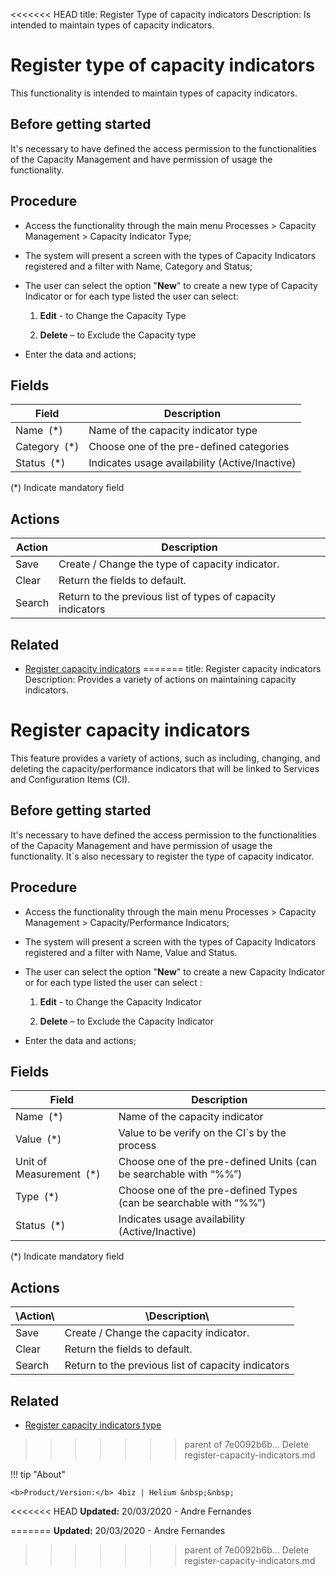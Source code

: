 <<<<<<< HEAD
title: Register Type of capacity indicators 
Description: Is intended to maintain types of capacity indicators.

# Register type of capacity indicators

This functionality is intended to maintain types of capacity indicators.

## Before getting started

It's necessary to have defined the access permission to the functionalities of the Capacity Management and have permission of usage the functionality.

## Procedure

-   Access the functionality through the main menu Processes \> Capacity Management \> Capacity Indicator Type;

-   The system will present a screen with the types of Capacity Indicators registered and a filter with Name, Category and Status;

-   The user can select the option "**New**" to create a new type of Capacity Indicator or for each type listed the user can select:

    1.  **Edit** - to Change the Capacity Type

    2.  **Delete** – to Exclude the Capacity type

-   Enter the data and actions;

## Fields


| Field         | Description                                                                                  |
|---------------|----------------------------------------------------------------------------------------------|
| Name  (*)     | Name of the capacity indicator type                                                          |
| Category  (*) | Choose one of the pre-defined categories                                                     |
| Status  (*)   | Indicates usage availability (Active/Inactive)                                               |

(*) Indicate mandatory field

## Actions

| Action     | Description                                                 |
|------------|-------------------------------------------------------------|
| Save       | Create / Change the type of capacity indicator.             |
| Clear      | Return the fields to default.                               |
| Search     | Return to the previous list of types of capacity indicators |

## Related

- [Register capacity indicators](/en-us/citsmart-platform-9/processes/capacity/use/register-capacity-indicators.html)
=======
title: Register capacity indicators
Description: Provides a variety of actions on maintaining capacity indicators.
# Register capacity indicators

This feature provides a variety of actions, such as including, changing, and deleting the capacity/performance indicators that will be linked to Services and Configuration Items (CI).

Before getting started
----------------------

It's necessary to have defined the access permission to the functionalities of the Capacity Management and have permission of usage the functionality.
It´s also necessary to register the type of capacity indicator.

Procedure
---------

-   Access the functionality through the main menu Processes \> Capacity Management \> Capacity/Performance Indicators;

-   The system will present a screen with the types of Capacity Indicators registered and a filter with Name, Value and Status.

-   The user can select the option "**New**" to create a new Capacity Indicator or for each type listed the user can select :

    1.  **Edit** - to Change the Capacity Indicator

    2.  **Delete** – to Exclude the Capacity Indicator

-   Enter the data and actions;

Fields
------

| Field                     | Description                                                       |
|---------------------------|-------------------------------------------------------------------|
| Name  (\*)                | Name of the capacity indicator                                    |
| Value  (\*)               | Value to be verify on the CI´s by the process                     |
| Unit of Measurement  (\*) | Choose one of the pre-defined Units (can be searchable with “%%”) |
| Type  (\*)                | Choose one of the pre-defined Types (can be searchable with “%%”) |
| Status  (\*)              | Indicates usage availability (Active/Inactive)                    |

(\*) Indicate mandatory field

Actions
-------

| \Action\   | \Description\                                               |
|------------|-------------------------------------------------------------|
| Save       | Create / Change the capacity indicator.                     |
| Clear      | Return the fields to default.                               |
| Search     | Return to the previous list of capacity indicators          |

Related
-------

- [Register capacity indicators type](/en-us/citsmart-platform-9/processes/capacity/use/register-capacity-indicators-type.html)
>>>>>>> parent of 7e0092b6b... Delete register-capacity-indicators.md

!!! tip "About"

    <b>Product/Version:</b> 4biz | Helium &nbsp;&nbsp;
<<<<<<< HEAD
    <b>Updated:</b> 20/03/2020 - Andre Fernandes

=======
    <b>Updated:</b> 20/03/2020 - Andre Fernandes
>>>>>>> parent of 7e0092b6b... Delete register-capacity-indicators.md
